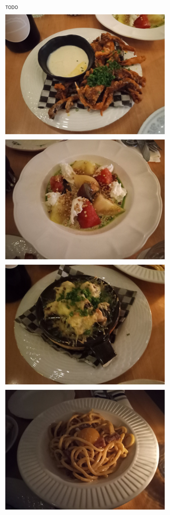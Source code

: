 TODO

![Pleurotes Buffalo](/assets/2024/07/20240712_knuckles/pleurotes_buffalo.jpg)

![Caprese](/assets/2024/07/20240712_knuckles/caprese.jpg)

![Bourgots à l'ail](/assets/2024/07/20240712_knuckles/bourgots.jpg)

![Carbonara](/assets/2024/07/20240712_knuckles/carbonara.jpg)
